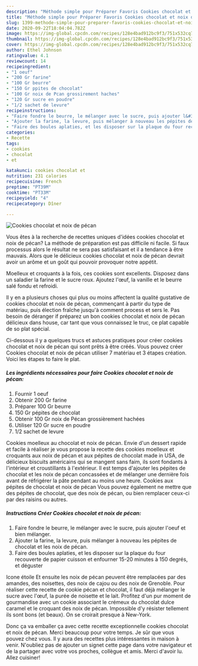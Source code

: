 ```yaml
---
description: "Méthode simple pour Préparer Favoris Cookies chocolat et noix de pécan"
title: "Méthode simple pour Préparer Favoris Cookies chocolat et noix de pécan"
slug: 1399-methode-simple-pour-preparer-favoris-cookies-chocolat-et-noix-de-pecan
date: 2020-09-22T18:04:04.782Z
image: https://img-global.cpcdn.com/recipes/128e4bad912bc9f3/751x532cq70/cookies-chocolat-et-noix-de-pecan-photo-principale-de-la-recette.jpg
thumbnail: https://img-global.cpcdn.com/recipes/128e4bad912bc9f3/751x532cq70/cookies-chocolat-et-noix-de-pecan-photo-principale-de-la-recette.jpg
cover: https://img-global.cpcdn.com/recipes/128e4bad912bc9f3/751x532cq70/cookies-chocolat-et-noix-de-pecan-photo-principale-de-la-recette.jpg
author: Ethel Johnson
ratingvalue: 4.1
reviewcount: 14
recipeingredient:
- "1 oeuf"
- "200 Gr farine"
- "100 Gr beurre"
- "150 Gr ppites de chocolat"
- "100 Gr noix de Pcan grossirement haches"
- "120 Gr sucre en poudre"
- "1/2 sachet de levure"
recipeinstructions:
- "Faire fondre le beurre, le mélanger avec le sucre, puis ajouter l&#39;oeuf et bien mélanger."
- "Ajouter la farine, la levure, puis mélanger à nouveau les pépites de chocolat et les noix de pécan."
- "Faire des boules aplaties, et les disposer sur la plaque du four recouverte de papier cuisson et enfourner 15-20 minutes à 150 degrés, et déguster"
categories:
- Recette
tags:
- cookies
- chocolat
- et

katakunci: cookies chocolat et 
nutrition: 231 calories
recipecuisine: French
preptime: "PT39M"
cooktime: "PT33M"
recipeyield: "4"
recipecategory: Dîner

---
```



![Cookies chocolat et noix de pécan](https://img-global.cpcdn.com/recipes/128e4bad912bc9f3/751x532cq70/cookies-chocolat-et-noix-de-pecan-photo-principale-de-la-recette.jpg)

Vous êtes à la recherche de recettes uniques d'idées cookies chocolat et noix de pécan? La méthode de préparation est pas difficile ni facile. Si faux processus alors le résultat ne sera pas satisfaisant et il a tendance à être mauvais. Alors que le délicieux cookies chocolat et noix de pécan devrait avoir un arôme et un goût qui pouvoir provoquer notre appétit.

Moelleux et croquants à la fois, ces cookies sont excellents. Disposez dans un saladier la farine et le sucre roux. Ajoutez l&#39;œuf, la vanille et le beurre salé fondu et refroidi.

Il y en a plusieurs choses qui plus ou moins affectent la qualité gustative de cookies chocolat et noix de pécan, commençant à partir du type de matériau, puis élection fraîche jusqu'à comment process et sers le. Pas besoin de déranger if préparez un bon cookies chocolat et noix de pécan délicieux dans house, car tant que vous connaissez le truc, ce plat capable de so plat spécial.


Ci-dessous il y a quelques trucs et astuces pratiques pour créer cookies chocolat et noix de pécan qui sont prêts à être créés. Vous pouvez créer Cookies chocolat et noix de pécan utiliser 7 matériau et 3 étapes création. Voici les étapes to faire le plat.

<!--inarticleads1-->

##### Les ingrédients nécessaires pour faire Cookies chocolat et noix de pécan:

1. Fournir 1 oeuf
1. Obtenir 200 Gr farine
1. Préparer 100 Gr beurre
1.  150 Gr pépites de chocolat
1. Obtenir 100 Gr noix de Pécan grossièrement hachées
1. Utiliser 120 Gr sucre en poudre
1.  1/2 sachet de levure


Cookies moelleux au chocolat et noix de pécan. Envie d&#39;un dessert rapide et facile à réaliser je vous propose la recette des cookies moelleux et croquants aux noix de pécan et aux pépites de chocolat made in USA, de délicieux biscuits américains qui se mangent sans faim, ils sont fondants à l&#39;intérieur et croustillants à l&#39;extérieur. Il est temps d&#39;ajouter les pépites de chocolat et les noix de pécan concassées et de mélanger une dernière fois avant de réfrigérer la pâte pendant au moins une heure. Cookies aux pépites de chocolat et noix de pécan Vous pouvez également ne mettre que des pépites de chocolat, que des noix de pécan, ou bien remplacer ceux-ci par des raisins ou autres. 

<!--inarticleads2-->

##### Instructions Créer Cookies chocolat et noix de pécan:

1. Faire fondre le beurre, le mélanger avec le sucre, puis ajouter l&#39;oeuf et bien mélanger.
1. Ajouter la farine, la levure, puis mélanger à nouveau les pépites de chocolat et les noix de pécan.
1. Faire des boules aplaties, et les disposer sur la plaque du four recouverte de papier cuisson et enfourner 15-20 minutes à 150 degrés, et déguster


Icone étoile Et ensuite les noix de pécan peuvent être remplacées par des amandes, des noisettes, des noix de cajou ou des noix de Grenoble. Pour réaliser cette recette de cookie pécan et chocolat, il faut déjà mélanger le sucre avec l&#39;œuf, la purée de noisette et le lait. Profitez d&#39;un pur moment de gourmandise avec un cookie associant le crémeux du chocolat dulce caramel et le croquant des noix de pécan. Impossible d&#39;y résister tellement ils sont bons (et beaux). On se croirait presque à New-York. 


Donc ça va emballer ça avec cette recette exceptionnelle cookies chocolat et noix de pécan. Merci beaucoup pour votre temps. Je sûr que vous pouvez chez vous. Il y aura des recettes plus  intéressantes in maison à venir. N'oubliez pas de ajouter un signet cette page dans votre navigateur et de la partager avec votre vos proches, collègue et amis. Merci d'avoir lu. Allez cuisiner!
